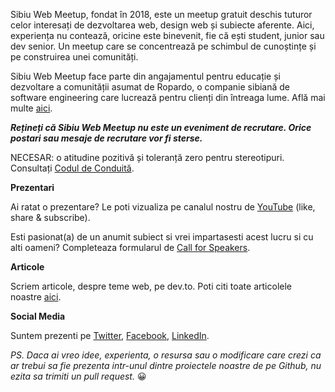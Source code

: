 Sibiu Web Meetup, fondat în 2018, este un meetup gratuit deschis tuturor celor interesați de dezvoltarea web, design web și subiecte aferente. Aici, experiența nu contează, oricine este binevenit, fie că ești student, junior sau dev senior. Un meetup care se concentrează pe schimbul de cunoștințe și pe construirea unei comunități.

Sibiu Web Meetup face parte din angajamentul pentru educație și dezvoltare a comunității asumat de Ropardo, o companie sibiană de software engineering care lucrează pentru clienți din întreaga lume. Află mai multe [aici](https://ropardo.ro/company/ropardo-culture/social-responsibility/).

**_Rețineți că Sibiu Web Meetup nu este un eveniment de recrutare. Orice postari sau mesaje de recrutare vor fi sterse._**

NECESAR: o atitudine pozitivă și toleranță zero pentru stereotipuri. Consultați [Codul de Conduită](https://github.com/sibiuwebmeetup/.github/wiki/Codul-de-Conduita).

**Prezentari**

Ai ratat o prezentare? Le poti vizualiza pe canalul nostru de [YouTube](https://www.youtube.com/@sibiuwebmeetup) (like, share & subscribe).

Esti pasionat(a) de un anumit subiect si vrei impartasesti acest lucru si cu alti oameni? Completeaza formularul de [Call for Speakers](https://bit.ly/SibiuWebMeetupCFS).

**Articole**

Scriem articole, despre teme web, pe dev.to. Poti citi toate articolele noastre [aici](https://dev.to/sibiuwebmeetup).

**Social Media**

Suntem prezenti pe [Twitter](https://twitter.com/sibiuwebmeetup), [Facebook](https://www.facebook.com/sibiuwebmeetup), [LinkedIn](https://www.linkedin.com/showcase/sibiuwebmeetup/).

_PS. Daca ai vreo idee, experienta, o resursa sau o modificare care crezi ca ar trebui sa fie prezenta intr-unul dintre proiectele noastre de pe Github, nu ezita sa trimiti un pull request._ 😀
